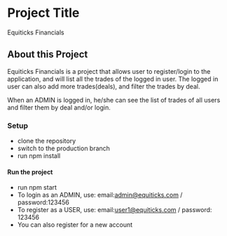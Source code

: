 # Project Title

Equiticks Financials

## About this Project

Equiticks Financials is a project that allows user to register/login to the application, and will list all the trades of the logged in user. The logged in user can also add more trades(deals), and filter the trades by deal.

When an ADMIN is logged in, he/she can see the list of trades of all users and filter them by deal and/or login.


### Setup

- clone the repository
- switch to the production branch
- run npm install

#### Run the project

- run npm start
- To login as an ADMIN, use: email:admin@equiticks.com / password:123456
- To register as a USER, use: email:user1@equiticks.com / password: 123456
- You can also register for a new account

